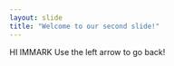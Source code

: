 ```yaml
---
layout: slide
title: "Welcome to our second slide!"
---
```

HI IMMARK
Use the left arrow to go back!
